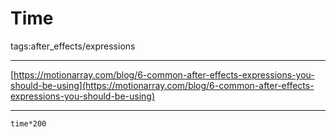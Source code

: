 # Time

tags:after_effects/expressions

---

[https://motionarray.com/blog/6-common-after-effects-expressions-you-should-be-using](https://motionarray.com/blog/6-common-after-effects-expressions-you-should-be-using)

---

```
time*200
```